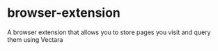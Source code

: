 # browser-extension
A browser extension that allows you to store pages you visit and query them using Vectara
